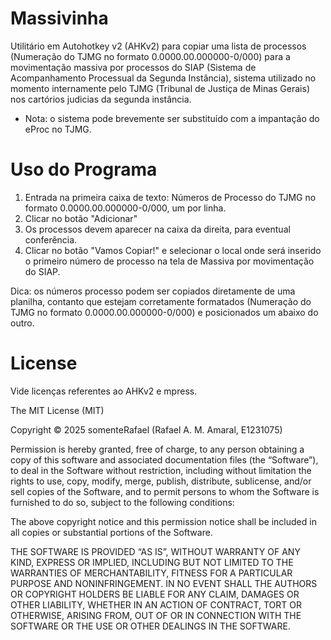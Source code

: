 # Massivinha

Utilitário em Autohotkey v2 (AHKv2) para copiar uma lista de processos (Numeração do TJMG no formato 0.0000.00.000000-0/000) para a movimentação massiva por processos do SIAP (Sistema de Acompanhamento Processual da Segunda Instância), sistema utilizado no momento internamente pelo TJMG (Tribunal de Justiça de Minas Gerais) nos cartórios judicias da segunda instância.

- Nota: o sistema pode brevemente ser substituído com a impantação do eProc no TJMG.


# Uso do Programa

1. Entrada na primeira caixa de texto: Números de Processo do TJMG no formato 0.0000.00.000000-0/000, um por linha.
2. Clicar no botão "Adicionar"
3. Os processos devem aparecer na caixa da direita, para eventual conferência.
4. Clicar no botão "Vamos Copiar!" e selecionar o local onde será inserido o primeiro número de processo na tela de Massiva por movimentação do SIAP.

Dica: os números processo podem ser copiados diretamente de uma planilha, contanto que estejam corretamente formatados (Numeração do TJMG no formato 0.0000.00.000000-0/000) e posicionados um abaixo do outro.

# License

Vide licenças referentes ao AHKv2 e mpress.

The MIT License (MIT)

Copyright © 2025 somenteRafael (Rafael A. M. Amaral, E1231075)

Permission is hereby granted, free of charge, to any person obtaining a copy of this software and associated documentation files (the “Software”), to deal in the Software without restriction, including without limitation the rights to use, copy, modify, merge, publish, distribute, sublicense, and/or sell copies of the Software, and to permit persons to whom the Software is furnished to do so, subject to the following conditions:

The above copyright notice and this permission notice shall be included in all copies or substantial portions of the Software.

THE SOFTWARE IS PROVIDED “AS IS”, WITHOUT WARRANTY OF ANY KIND, EXPRESS OR IMPLIED, INCLUDING BUT NOT LIMITED TO THE WARRANTIES OF MERCHANTABILITY, FITNESS FOR A PARTICULAR PURPOSE AND NONINFRINGEMENT. IN NO EVENT SHALL THE AUTHORS OR COPYRIGHT HOLDERS BE LIABLE FOR ANY CLAIM, DAMAGES OR OTHER LIABILITY, WHETHER IN AN ACTION OF CONTRACT, TORT OR OTHERWISE, ARISING FROM, OUT OF OR IN CONNECTION WITH THE SOFTWARE OR THE USE OR OTHER DEALINGS IN THE SOFTWARE.
